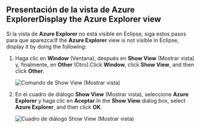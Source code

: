 ## <a name="display-the-azure-explorer-view"></a><span data-ttu-id="15e5b-101">Presentación de la vista de Azure Explorer</span><span class="sxs-lookup"><span data-stu-id="15e5b-101">Display the Azure Explorer view</span></span>

<span data-ttu-id="15e5b-102">Si la vista de **Azure Explorer** no está visible en Eclipse, siga estos pasos para que aparezca:</span><span class="sxs-lookup"><span data-stu-id="15e5b-102">If the **Azure Explorer** view is not visible in Eclipse, display it by doing the following:</span></span>

1. <span data-ttu-id="15e5b-103">Haga clic en **Window** (Ventana), después en **Show View** (Mostrar vista) y, finalmente, en **Other** (Otro).</span><span class="sxs-lookup"><span data-stu-id="15e5b-103">Click **Window**, click **Show View**, and then click **Other**.</span></span>

   ![Comando de Show View (Mostrar vista)](media/azure-toolkit-for-eclipse-show-azure-explorer/show-az-exp-01.png)

2. <span data-ttu-id="15e5b-105">En el cuadro de diálogo **Show View** (Mostrar vista), seleccione **Azure Explorer** y haga clic en **Aceptar**.</span><span class="sxs-lookup"><span data-stu-id="15e5b-105">In the **Show View** dialog box, select **Azure Explorer**, and then click **OK**.</span></span>

   ![Cuadro de diálogo Show View (Mostrar vista)](media/azure-toolkit-for-eclipse-show-azure-explorer/show-az-exp-02.png)

